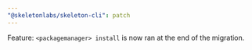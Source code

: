 ```yaml
---
"@skeletonlabs/skeleton-cli": patch
---
```


Feature: `<packagemanager> install` is now ran at the end of the migration.
